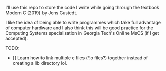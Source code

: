 I'll use this repo to store the code I write while going through the textbook Modern C (2019) by Jens Gustedt.

I like the idea of being able to write programmes which take full advantage of computer hardware and I also
think this will be good practice for the Computing Systems specialisation in Georgia Tech's Online MsCS (if
I get accepted).

TODO:
- [] Learn how to link multiple c files (*.o files?) together instead of creating a lib directory lol.
